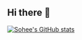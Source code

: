 ## Hi there 👋
[![Sohee's GitHub stats](https://github-readme-stats.vercel.app/api?username=Sohee)](https://github.com/anuraghazra/github-readme-stats)

<!--
**MisaSohee/MisaSohee** is a ✨ _special_ ✨ repository because its `README.md` (this file) appears on your GitHub profile.

Here are some ideas to get you started:

- 🔭 I’m currently working on ...
- 🌱 I’m currently learning ...
- 👯 I’m looking to collaborate on ...
- 🤔 I’m looking for help with ...
- 💬 Ask me about ...
- 📫 How to reach me: ...
- 😄 Pronouns: ...
- ⚡ Fun fact: ...
-->
